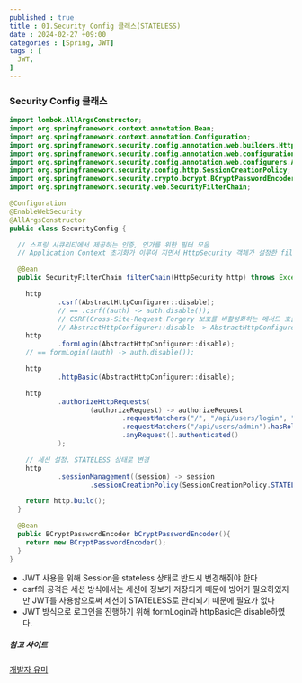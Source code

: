 ```yaml
---
published : true
title : 01.Security Config 클래스(STATELESS)
date : 2024-02-27 +09:00
categories : [Spring, JWT]
tags : [
  JWT,
]
---
```

<!-- ![](/assets/img/Spring/aaaa.png){:style="border:1px solid #eaeaea; border-radius: 7px; padding: 0px;" } -->
<!-- ![](/assets/img/Security/1.png){:style="width:1000px"} -->

### Security Config 클래스

```java
import lombok.AllArgsConstructor;
import org.springframework.context.annotation.Bean;
import org.springframework.context.annotation.Configuration;
import org.springframework.security.config.annotation.web.builders.HttpSecurity;
import org.springframework.security.config.annotation.web.configuration.EnableWebSecurity;
import org.springframework.security.config.annotation.web.configurers.AbstractHttpConfigurer;
import org.springframework.security.config.http.SessionCreationPolicy;
import org.springframework.security.crypto.bcrypt.BCryptPasswordEncoder;
import org.springframework.security.web.SecurityFilterChain;

@Configuration
@EnableWebSecurity
@AllArgsConstructor
public class SecurityConfig {

  // 스프링 시큐리티에서 제공하는 인증, 인가를 위한 필터 모음
  // Application Context 초기화가 이루어 지면서 HttpSecurity 객체가 설정한 filterChain 형성

  @Bean
  public SecurityFilterChain filterChain(HttpSecurity http) throws Exception {

    http
            .csrf(AbstractHttpConfigurer::disable);
            // == .csrf((auth) -> auth.disable());
            // CSRF(Cross-Site-Request Forgery 보호를 비활성화하는 메서드 호출
            // AbstractHttpConfigurer::disable -> AbstractHttpConfigurer에 정의된 disable 메소드에 대한 참조
    http
            .formLogin(AbstractHttpConfigurer::disable);
    // == formLogin((auth) -> auth.disable());

    http
            .httpBasic(AbstractHttpConfigurer::disable);

    http
            .authorizeHttpRequests(
                    (authorizeRequest) -> authorizeRequest
                            .requestMatchers("/", "/api/users/login", "/api/users/loginProc", "/api/users/join" , "/api/users/joinProc").permitAll()
                            .requestMatchers("/api/users/admin").hasRole("ADMIN")
                            .anyRequest().authenticated()
            );

    // 세션 설정. STATELESS 상태로 변경
    http
            .sessionManagement((session) -> session
                    .sessionCreationPolicy(SessionCreationPolicy.STATELESS));

    return http.build();
  }

  @Bean
  public BCryptPasswordEncoder bCryptPasswordEncoder(){
    return new BCryptPasswordEncoder();
  }
}
```

- JWT 사용을 위해 Session을 stateless 상태로 반드시 변경해줘야 한다
- csrf의 공격은 세션 방식에서는 세션에 정보가 저장되기 때문에 방어가 필요하였지만 JWT를 사용함으로써 세션이 STATELESS로 관리되기 때문에 필요가 없다
- JWT 방식으로 로그인을 진행하기 위해 formLogin과 httpBasic은 disable하였다.



##### 참고 사이트
<a href="https://substantial-park-a17.notion.site/JWT-7a5cd1cf278a407fae9f35166da5ab03">개발자 유미</a>
